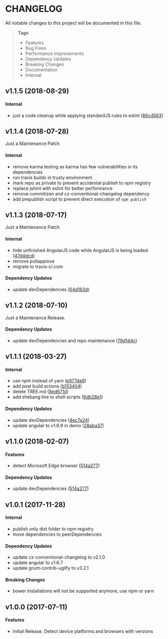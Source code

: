 # CHANGELOG

All notable changes to this project will be documented in this file.

> **Tags**
> - Features
> - Bug Fixes
> - Performance Improvements
> - Dependency Updates
> - Breaking Changes
> - Documentation
> - Internal

## v1.1.5 (2018-08-29)

#### Internal

* just a code cleanup while applying standardJS rules to eslint ([66cd563](https://github.com/Sibiraj-S/ng-browser-detector/commit/66cd563))

## v1.1.4 (2018-07-28)

Just a Maintenance Patch

#### Internal

* remove karma testing as karma has few vulnerabilities in its dependencies
* run travis builds in trusty environment
* mark repo as private to prevent accidental publish to npm registry
* replace jshint with eslint for better performance
* remove commitizen and cz-conventional-changelog dependency
* add prepublish script to prevent direct execution of `npm publish`

## v1.1.3 (2018-07-17)

Just a Maintenance Patch

#### Internal

* hide unfinished AngularJS code while AngularJS is being loaded. ([47d4dcd](https://github.com/Sibiraj-S/ng-browser-detector/commit/47d4dcd))
* remove pullapprove
* migrate to travis-ci.com

#### Dependency Updates

* update devDependencies ([04d163d](https://github.com/Sibiraj-S/ng-browser-detector/commit/04d163d))

## v1.1.2 (2018-07-10)

Just a Maintenance Release.

#### Dependency Updates

* update devDependencies and repo maintenance ([79d144c](https://github.com/Sibiraj-S/ng-browser-detector/commit/79d144c))

## v1.1.1 (2018-03-27)

#### Internal

* use npm instead of yarn ([e977da9](https://github.com/Sibiraj-S/ng-browser-detector/commit/e977da9))
* add post build actions ([b153404](https://github.com/Sibiraj-S/ng-browser-detector/commit/b153404))
* delete TREE.md ([8ed671d](https://github.com/Sibiraj-S/ng-browser-detector/commit/8ed671d))
* add shebang line to shell scripts ([6db28e1](https://github.com/Sibiraj-S/ng-browser-detector/commit/6db28e1))

#### Dependency Updates

* update devDependencies ([4ec7a24](https://github.com/Sibiraj-S/ng-browser-detector/commit/4ec7a24))
* update angular to v1.6.9 in demo ([28aba37](https://github.com/Sibiraj-S/ng-browser-detector/commit/28aba37))

## v1.1.0 (2018-02-07)

#### Features

* detect Microsoft Edge browser ([514a277](https://github.com/Sibiraj-S/ng-browser-detector/commit/514a277))

#### Dependency Updates 

* update devDependencies ([514a277](https://github.com/Sibiraj-S/ng-browser-detector/commit/514a277))

## v1.0.1 (2017-11-28)

#### Internal

* publish only dist folder to npm registry
* move dependencies to peerDependencies

#### Dependency Updates

* update cz-conventional-changelog to v2.1.0
* update angular to v1.6.7
* update grunt-contrib-uglify to v3.2.1

#### Breaking Changes

* bower installations will not be supported anymore, use npm or yarn

## v1.0.0 (2017-07-11)

#### Features

* Initial Release. Detect device platforms and browsers with versions
